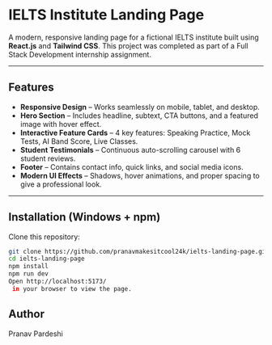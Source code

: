 # IELTS Institute Landing Page

A modern, responsive landing page for a fictional IELTS institute built using **React.js** and **Tailwind CSS**. This project was completed as part of a Full Stack Development internship assignment.

---
## Features

- **Responsive Design** – Works seamlessly on mobile, tablet, and desktop.  
- **Hero Section** – Includes headline, subtext, CTA buttons, and a featured image with hover effect.  
- **Interactive Feature Cards** – 4 key features: Speaking Practice, Mock Tests, AI Band Score, Live Classes.  
- **Student Testimonials** – Continuous auto-scrolling carousel with 6 student reviews.  
- **Footer** – Contains contact info, quick links, and social media icons.  
- **Modern UI Effects** – Shadows, hover animations, and proper spacing to give a professional look.

---

## Installation (Windows + npm)

Clone this repository:

```bash
git clone https://github.com/pranavmakesitcool24k/ielts-landing-page.git
cd ielts-landing-page
npm install
npm run dev
Open http://localhost:5173/
 in your browser to view the page.
```
## Author
Pranav Pardeshi 
